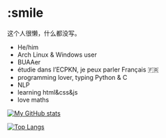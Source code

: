 # :smile

这个人很懒，什么都没写。

+ He/him
+ Arch Linux & Windows user
+ BUAAer
+ étudie dans l’ECPKN, je peux parler Français :fr:
+ programming lover, typing Python & C 
+ NLP
+ learning html&css&js
+ love maths


[![My GitHub stats](https://github-readme-stats.vercel.app/api?username=zzzsyyy&show_icons=true&locale=fr)](https://github.com/zzzsyyy)

[![Top Langs](https://github-readme-stats.vercel.app/api/top-langs/?username=zzzsyyy&layout=compact&locale=fr&hide=HTML)](https://github.com/zzzsyyy?tab=repositories)
